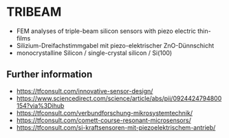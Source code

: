 # TRIBEAM
- FEM analyses of triple-beam silicon sensors with piezo electric thin-films
- Silizium-Dreifachstimmgabel mit piezo-elektrischer ZnO-Dünnschicht 
- monocrystalline Silicon / single-crystal silicon / Si(100)

## Further information
- https://tfconsult.com/innovative-sensor-design/
- https://www.sciencedirect.com/science/article/abs/pii/0924424794800154?via%3Dihub
- https://tfconsult.com/verbundforschung-mikrosystemtechnik/
- https://tfconsult.com/comett-course-resonant-microsensors/
- https://tfconsult.com/si-kraftsensoren-mit-piezoelektrischem-antrieb/
